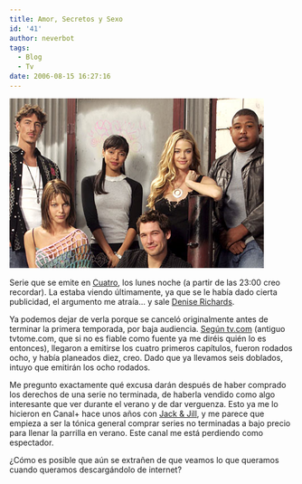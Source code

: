 ```yaml
---
title: Amor, Secretos y Sexo
id: '41'
author: neverbot
tags:
  - Blog
  - Tv
date: 2006-08-15 16:27:16
---
```


[![Amor, Secretos y Sexo](./amor-secretos-y-sexo/Mentiras.jpg "Amor, Secretos y Sexo")](./amor-secretos-y-sexo/Mentiras.jpg "Mentiras.jpg")

Serie que se emite en [Cuatro](http://www.cuatro.com/), los lunes noche (a partir de las 23:00 creo recordar). La estaba viendo últimamente, ya que se le había dado cierta publicidad, el argumento me atraía... y sale [Denise Richards](http://www.imdb.com/name/nm0000612/).

Ya podemos dejar de verla porque se canceló originalmente antes de terminar la primera temporada, por baja audiencia. [Según tv.com](http://www.tv.com/sex-love-and-secrets/show/32981/summary.html?tag=tabs;summary) (antiguo tvtome.com, que si no es fiable como fuente ya me diréis quién lo es entonces), llegaron a emitirse los cuatro primeros capítulos, fueron rodados ocho, y había planeados diez, creo. Dado que ya llevamos seis doblados, intuyo que emitirán los ocho rodados.

Me pregunto exactamente qué excusa darán después de haber comprado los derechos de una serie no terminada, de haberla vendido como algo interesante que ver durante el verano y de dar verguenza. Esto ya me lo hicieron en Canal+ hace unos años con [Jack & Jill](http://www.tv.com/jack-and-jill/show/1126/summary.html?tag=tabs;summary), y me parece que empieza a ser la tónica general comprar series no terminadas a bajo precio para llenar la parrilla en verano. Este canal me está perdiendo como espectador.

¿Cómo es posible que aún se extrañen de que veamos lo que queramos cuando queramos descargándolo de internet?